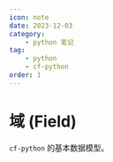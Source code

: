 ```yaml
---
icon: note
date: 2023-12-03
category:
    - python 笔记
tag:
    - python
    - cf-python
order: 1
---
```


# 域 (Field)

<decl incomp=1 />

`cf-python` 的基本数据模型。
